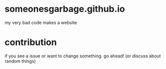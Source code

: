 # someonesgarbage.github.io
my very bad code makes a website 
# contribution
if you see a issue or want to change something. go ahead! (or discuss about random things)
